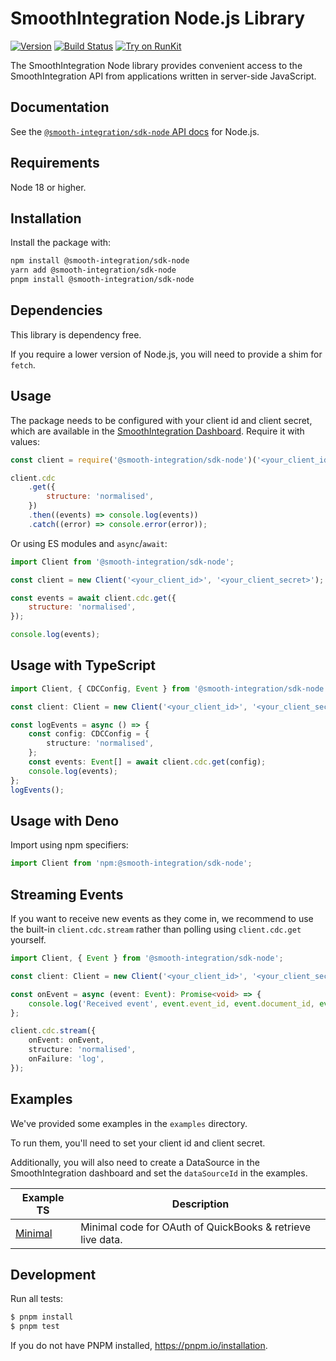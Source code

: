 # SmoothIntegration Node.js Library

[![Version](https://img.shields.io/npm/v/@smooth-integration/sdk-node.svg)](https://www.npmjs.org/package/@smooth-integration/sdk-node)
[![Build Status](https://github.com/SmoothIntegration/sdk-node/actions/workflows/check.yml/badge.svg?branch=master)](https://github.com/SmoothIntegration/sdk-node/actions?query=branch%3Amaster)
[![Try on RunKit](https://badge.runkitcdn.com/@smooth-integration/sdk-node.svg)](https://runkit.com/npm/@smooth-integration/sdk-node)

The SmoothIntegration Node library provides convenient access to the SmoothIntegration API from
applications written in server-side JavaScript.

## Documentation

See the [`@smooth-integration/sdk-node` API docs](https://smooth-integration.com/docs) for Node.js.

## Requirements

Node 18 or higher.

## Installation

Install the package with:

```sh
npm install @smooth-integration/sdk-node
yarn add @smooth-integration/sdk-node
pnpm install @smooth-integration/sdk-node
```

## Dependencies

This library is dependency free.

If you require a lower version of Node.js, you will need to provide a shim for `fetch`.

## Usage

The package needs to be configured with your client id and client secret, which are
available in the [SmoothIntegration Dashboard](https://app.smooth-integration.com/secrets). Require it with values:

```js
const client = require('@smooth-integration/sdk-node')('<your_client_id>', '<your_client_secret>');

client.cdc
    .get({
        structure: 'normalised',
    })
    .then((events) => console.log(events))
    .catch((error) => console.error(error));
```

Or using ES modules and `async`/`await`:

```js
import Client from '@smooth-integration/sdk-node';

const client = new Client('<your_client_id>', '<your_client_secret>');

const events = await client.cdc.get({
    structure: 'normalised',
});

console.log(events);
```

## Usage with TypeScript

```ts
import Client, { CDCConfig, Event } from '@smooth-integration/sdk-node';

const client: Client = new Client('<your_client_id>', '<your_client_secret>');

const logEvents = async () => {
    const config: CDCConfig = {
        structure: 'normalised',
    };
    const events: Event[] = await client.cdc.get(config);
    console.log(events);
};
logEvents();
```

## Usage with Deno

Import using npm specifiers:

```ts
import Client from 'npm:@smooth-integration/sdk-node';
```

## Streaming Events

If you want to receive new events as they come in, we recommend to use the built-in `client.cdc.stream` rather than
polling using `client.cdc.get` yourself.

```ts
import Client, { Event } from '@smooth-integration/sdk-node';

const client: Client = new Client('<your_client_id>', '<your_client_secret>');

const onEvent = async (event: Event): Promise<void> => {
    console.log('Received event', event.event_id, event.document_id, event);
};

client.cdc.stream({
    onEvent: onEvent,
    structure: 'normalised',
    onFailure: 'log',
});
```

## Examples

We've provided some examples in the `examples` directory.

To run them, you'll need to set your client id and client secret.

Additionally, you will also need to create a DataSource in the SmoothIntegration dashboard and set the
`dataSourceId` in the examples.

| Example TS                                                                            | Description                                                |
| ------------------------------------------------------------------------------------- | ---------------------------------------------------------- |
| [Minimal](https://github.com/SmoothIntegration/sdk-node/tree/master/examples/minimal) | Minimal code for OAuth of QuickBooks & retrieve live data. |

## Development

Run all tests:

```bash
$ pnpm install
$ pnpm test
```

If you do not have PNPM installed, https://pnpm.io/installation.
